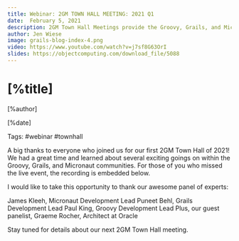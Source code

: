 ```yaml
---
title: Webinar: 2GM TOWN HALL MEETING: 2021 Q1
date:  February 5, 2021
description: 2GM Town Hall Meetings provide the Groovy, Grails, and Micronaut communities a place to gather once per quarter to review the most up-to-date news and resources available, celebrate accomplishments, ask questions, and participate more fully in the 2GM ecosystems.
author: Jen Wiese
image: grails-blog-index-4.png
video: https://www.youtube.com/watch?v=j7sf8G63OrI
slides: https://objectcomputing.com/download_file/5088
---
```


# [%title]

[%author]

[%date] 

Tags: #webinar #townhall

A big thanks to everyone who joined us for our first 2GM Town Hall of 2021!  We had a great time and learned about several exciting goings on within the Groovy, Grails, and Micronaut communities. For those of you who missed the live event, the recording is embedded below.

I would like to take this opportunity to thank our awesome panel of experts:

James Kleeh, Micronaut Development Lead
Puneet Behl, Grails Development Lead
Paul King, Groovy Development Lead
Plus, our guest panelist, Graeme Rocher, Architect at Oracle

Stay tuned for details about our next 2GM Town Hall meeting.


